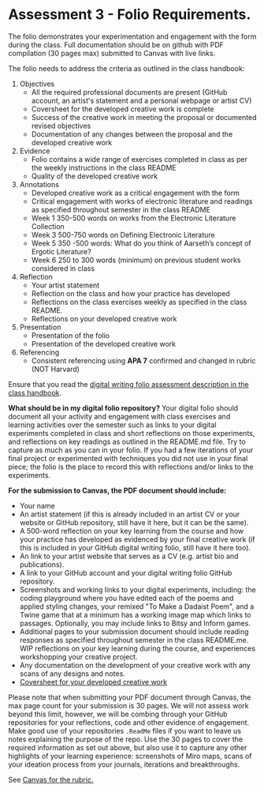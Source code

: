 # Assessment 3 - Folio Requirements. 

The folio demonstrates your experimentation and engagement with the form during the class. Full documentation should be on github with PDF compilation (30 pages max) submitted to Canvas with live links. 

The folio needs to address the criteria as outlined in the class handbook: 

1. Objectives
   - All the required professional documents are present (GitHub account, an artist's statement and a personal webpage or artist CV)
   - Coversheet for the developed creative work is complete
   - Success of the creative work in meeting the proposal or documented revised objectives
   - Documentation of any changes between the proposal and the developed creative work 
2. Evidence
   - Folio contains a wide range of exercises completed in class as per the weekly instructions in the class README
   - Quality of the developed creative work
3. Annotations
   - Developed creative work as a critical engagement with the form 
   - Critical engagement with works of electronic literature and readings as specified throughout semester in the class README
   - Week 1 350-500 words on works from the Electronic Literature Collection
   - Week 3 500-750 words on Defining Electronic Literature 
   - Week 5 350 -500 words: What do you think of Aarseth’s concept of Ergotic Literature? 
   - Week 6 250 to 300 words (minimum) on previous student works considered in class
5. Reflection
   - Your artist statement
   - Reflection on the class and how your practice has developed 
   - Reflections on the class exercises weekly as specified in the class README.
   - Reflections on your developed creative work 
6. Presentation
   - Presentation of the folio
   - Presentation of the developed creative work
7. Referencing
   - Consistent referencing using **APA 7** confirmed and changed in rubric (NOT Harvard) 

Ensure that you read the [digital writing folio assessment description in the class handbook](./class-handbook.md).

**What should be in my digital folio repository?** Your digital folio should document all your activity and engagement with class exercises and learning activities over the semester such as links to your digital experiments completed in class and short reflections on those experiments, and reflections on key readings as outlined in the README.md file. Try to capture as much as you can in your folio. If you had a few iterations of your final project or experimented with techniques you did not use in your final piece; the folio is the place to record this with reflections and/or links to the experiments.

**For the submission to Canvas, the PDF document should include:**

- Your name
- An artist statement (if this is already included in an artist CV or your website or GitHub repository, still have it here, but it can be the same).
- A 500-word reflection on your key learning from the course and how your practice has developed as evidenced by your final creative work (if this is included in your GitHub digital writing folio, still have it here too).
- An link to your artist website that serves as a CV (e.g. artist bio and publications).
- A link to your GitHub account and your digital writing folio GitHub repository. 
- Screenshots and working links to your digital experiments, including: the coding playground where you have edited each of the poems and applied styling changes, your remixed "To Make a Dadaist Poem", and a Twine game that at a minimum has a working image map which links to passages. Optionally, you may include links to Bitsy and Inform games.
- Additional pages to your submission document should include reading responses as specified throughout semester in the class README.me. WIP reflections on your key learning during the course, and experiences workshopping your creative project. 
- Any documentation on the development of your creative work with any scans of any designs and notes.
- [Coversheet for your developed creative work](./coversheet-for-developed-creative-work.md)

Please note that when submitting your PDF document through Canvas, the max page count for your submission is 30 pages. We will not assess work beyond this limit, however, we will be combing through your GitHub repositories for your reflections, code and other evidence of engagement. Make good use of your repositories `.ReadMe` files if you want to leave us notes explaining the purpose of the repo. Use the 30 pages to cover the required information as set out above, but also use it to capture any other highlights of your learning experience: screenshots of Miro maps, scans of your ideation process from your journals, iterations and breakthroughs.

See [Canvas for the rubric.](https://rmit.instructure.com/courses/146513/assignments/1050257)
